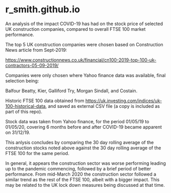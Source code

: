 # r_smith.github.io

An analysis of the impact COVID-19 has had on the stock price of selected UK construction companies,
compared to overall FTSE 100 market performance.

The top 5 UK construction companies were chosen based on Construction News article from Sept-2019:

https://www.constructionnews.co.uk/financial/cn100-2019-top-100-uk-contractors-05-09-2019/

Companies were only chosen where Yahoo finance data was available, final selection being:

Balfour Beatty, Kier, Galliford Try, Morgan Sindall, and Costain.

Historic FTSE 100 data obtained from https://uk.investing.com/indices/uk-100-historical-data, and saved as external CSV file
(a copy is included as part of this repo).

Stock data was taken from Yahoo finance, for the period 01/05/19 to 01/05/20, covering 6 months before and after COVID-19 became apparent
on 31/12/19.

This anlysis concludes by comparing the 30 day rolling average of the construction stocks noted above against the 30 day rolling
average of the FTSE 100 for the same period.

In general, it appears the construction sector was worse performing leading up to the pandemic commencing, followed by a brief period of
better performance. From mid-March 2020 the construction sector followed a similar trend as the rest of the FTSE 100, albeit with a bigger impact. This may be related to the UK lock down measures being discussed at that time. 
